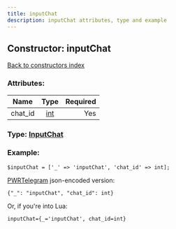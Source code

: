 ```yaml
---
title: inputChat
description: inputChat attributes, type and example
---
```

## Constructor: inputChat  
[Back to constructors index](index.md)



### Attributes:

| Name     |    Type       | Required |
|----------|:-------------:|---------:|
|chat\_id|[int](../types/int.md) | Yes|



### Type: [InputChat](../types/InputChat.md)


### Example:

```
$inputChat = ['_' => 'inputChat', 'chat_id' => int];
```  

[PWRTelegram](https://pwrtelegram.xyz) json-encoded version:

```
{"_": "inputChat", "chat_id": int}
```


Or, if you're into Lua:  


```
inputChat={_='inputChat', chat_id=int}

```


